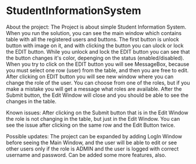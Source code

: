 # StudentInformationSystem

About the project:
The Project is about simple Student Information System.
When you run the solution, you can see the main window which contains table with all the registered users and buttons.
The first button is unlock button with image on it, and with clicking the button you can ulock or lock the EDIT button.
While you unlock and lock the EDIT button you can see that the button changes it's color, depenging on the status (enabled/disabled).
When you try to click on the EDIT button you will see MessageBox, because you must select one row (user) from the table, and then you are free to edit.
After clicking on EDIT button you will see new window where you can change the role of the user.
You can choose from one of the roles, but if you make a mistake you will get a message what roles are available.
After the Submit button, the Edit Window will close and you should be able to see the changes in the table.

Known issues:
After clicking on the Submit button that is in the Edit Window the role is not changing in the table, but just in the Edit Window.
You can see the issue after clicking on the same row and the Edit Button twice.

Possible updates:
The project can be expanded by adding LogIn Window before seeing the Main Window, and the user will be able to edit or see other users only if the role is ADMIN and the user is logged with correct username and password.
Can be added some more features, also.
